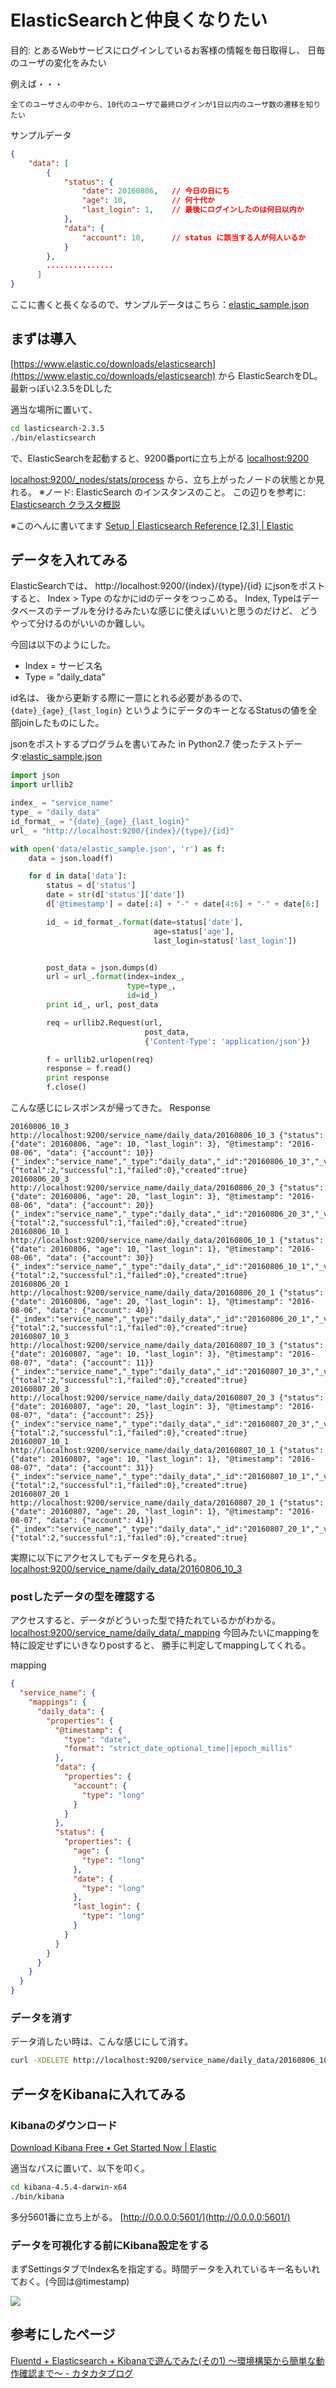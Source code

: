 # ElasticSearchと仲良くなりたい

目的:
とあるWebサービスにログインしているお客様の情報を毎日取得し、
日毎のユーザの変化をみたい

例えば・・・
```
全てのユーザさんの中から、10代のユーザで最終ログインが1日以内のユーザ数の遷移を知りたい
```

サンプルデータ
```json
{
    "data": [
        {
            "status": {
                "date": 20160806,   // 今日の日にち
                "age": 10,          // 何十代か
                "last_login": 1,    // 最後にログインしたのは何日以内か
            },
            "data": {
                "account": 10,      // status に該当する人が何人いるか
            }
        },
        ...............
      ]
}
```
ここに書くと長くなるので、サンプルデータはこちら：[elastic_sample.json](https://gist.github.com/cocodrips/18f24c8ffa28cce7beab1c767ba88286)

## まずは導入
[https://www.elastic.co/downloads/elasticsearch](https://www.elastic.co/downloads/elasticsearch)
から ElasticSearchをDL。
最新っぽい2.3.5をDLした

適当な場所に置いて、

```sh
cd lasticsearch-2.3.5
./bin/elasticsearch
```
で、ElasticSearchを起動すると、9200番portに立ち上がる
[localhost:9200](http://localhost:9200/)

[localhost:9200/_nodes/stats/process](http://localhost:9200/_nodes/stats/process)
から、立ち上がったノードの状態とか見れる。
※ノード: ElasticSearch のインスタンスのこと。 この辺りを参考に: [Elasticsearch クラスタ概説](https://gist.github.com/yano3/3f5abc9eba0c1ad6a0508056961b273c)


※このへんに書いてます
[Setup | Elasticsearch Reference [2.3] | Elastic](https://www.elastic.co/guide/en/elasticsearch/reference/current/setup.html)

## データを入れてみる

ElasticSearchでは、
http://localhost:9200/{index}/{type}/{id}
にjsonをポストすると、
Index > Type のなかにidのデータをつっこめる。
Index, Typeはデータベースのテーブルを分けるみたいな感じに使えばいいと思うのだけど、
どうやって分けるのがいいのか難しい。

今回は以下のようにした。
- Index = サービス名
- Type = "daily_data"

id名は、
後から更新する際に一意にとれる必要があるので、
`{date}_{age}_{last_login}`
というようにデータのキーとなるStatusの値を全部joinしたものにした。

jsonをポストするプログラムを書いてみた in Python2.7
使ったテストデータ:[elastic_sample.json](https://gist.github.com/cocodrips/18f24c8ffa28cce7beab1c767ba88286)
```py
import json
import urllib2

index_ = "service_name"
type_ = "daily_data"
id_format_ = "{date}_{age}_{last_login}"
url_ = "http://localhost:9200/{index}/{type}/{id}"

with open('data/elastic_sample.json', 'r') as f:
    data = json.load(f)

    for d in data['data']:
        status = d['status']
        date = str(d['status']['date'])
        d['@timestamp'] = date[:4] + "-" + date[4:6] + "-" + date[6:]

        id_ = id_format_.format(date=status['date'],
                                age=status['age'],
                                last_login=status['last_login'])


        post_data = json.dumps(d)
        url = url_.format(index=index_,
                          type=type_,
                          id=id_)
        print id_, url, post_data

        req = urllib2.Request(url,
                              post_data,
                              {'Content-Type': 'application/json'})

        f = urllib2.urlopen(req)
        response = f.read()
        print response
        f.close()
```


こんな感じにレスポンスが帰ってきた。
Response
```
20160806_10_3 http://localhost:9200/service_name/daily_data/20160806_10_3 {"status": {"date": 20160806, "age": 10, "last_login": 3}, "@timestamp": "2016-08-06", "data": {"account": 10}}
{"_index":"service_name","_type":"daily_data","_id":"20160806_10_3","_version":1,"_shards":{"total":2,"successful":1,"failed":0},"created":true}
20160806_20_3 http://localhost:9200/service_name/daily_data/20160806_20_3 {"status": {"date": 20160806, "age": 20, "last_login": 3}, "@timestamp": "2016-08-06", "data": {"account": 20}}
{"_index":"service_name","_type":"daily_data","_id":"20160806_20_3","_version":1,"_shards":{"total":2,"successful":1,"failed":0},"created":true}
20160806_10_1 http://localhost:9200/service_name/daily_data/20160806_10_1 {"status": {"date": 20160806, "age": 10, "last_login": 1}, "@timestamp": "2016-08-06", "data": {"account": 30}}
{"_index":"service_name","_type":"daily_data","_id":"20160806_10_1","_version":1,"_shards":{"total":2,"successful":1,"failed":0},"created":true}
20160806_20_1 http://localhost:9200/service_name/daily_data/20160806_20_1 {"status": {"date": 20160806, "age": 20, "last_login": 1}, "@timestamp": "2016-08-06", "data": {"account": 40}}
{"_index":"service_name","_type":"daily_data","_id":"20160806_20_1","_version":1,"_shards":{"total":2,"successful":1,"failed":0},"created":true}
20160807_10_3 http://localhost:9200/service_name/daily_data/20160807_10_3 {"status": {"date": 20160807, "age": 10, "last_login": 3}, "@timestamp": "2016-08-07", "data": {"account": 11}}
{"_index":"service_name","_type":"daily_data","_id":"20160807_10_3","_version":1,"_shards":{"total":2,"successful":1,"failed":0},"created":true}
20160807_20_3 http://localhost:9200/service_name/daily_data/20160807_20_3 {"status": {"date": 20160807, "age": 20, "last_login": 3}, "@timestamp": "2016-08-07", "data": {"account": 25}}
{"_index":"service_name","_type":"daily_data","_id":"20160807_20_3","_version":1,"_shards":{"total":2,"successful":1,"failed":0},"created":true}
20160807_10_1 http://localhost:9200/service_name/daily_data/20160807_10_1 {"status": {"date": 20160807, "age": 10, "last_login": 1}, "@timestamp": "2016-08-07", "data": {"account": 31}}
{"_index":"service_name","_type":"daily_data","_id":"20160807_10_1","_version":1,"_shards":{"total":2,"successful":1,"failed":0},"created":true}
20160807_20_1 http://localhost:9200/service_name/daily_data/20160807_20_1 {"status": {"date": 20160807, "age": 20, "last_login": 1}, "@timestamp": "2016-08-07", "data": {"account": 41}}
{"_index":"service_name","_type":"daily_data","_id":"20160807_20_1","_version":1,"_shards":{"total":2,"successful":1,"failed":0},"created":true}
```

実際に以下にアクセスしてもデータを見られる。
[localhost:9200/service_name/daily_data/20160806_10_3](http://localhost:9200/service_name/daily_data/20160806_10_3)

### postしたデータの型を確認する
アクセスすると、データがどういった型で持たれているかがわかる。
[localhost:9200/service_name/daily_data/_mapping](http://localhost:9200/service_name/daily_data/_mapping)
今回みたいにmappingを特に設定せずにいきなりpostすると、
勝手に判定してmappingしてくれる。

mapping
```json
{
  "service_name": {
    "mappings": {
      "daily_data": {
        "properties": {
          "@timestamp": {
            "type": "date",
            "format": "strict_date_optional_time||epoch_millis"
          },
          "data": {
            "properties": {
              "account": {
                "type": "long"
              }
            }
          },
          "status": {
            "properties": {
              "age": {
                "type": "long"
              },
              "date": {
                "type": "long"
              },
              "last_login": {
                "type": "long"
              }
            }
          }
        }
      }
    }
  }
}
```


### データを消す
データ消したい時は、こんな感じにして消す。
```sh
curl -XDELETE http://localhost:9200/service_name/daily_data/20160806_10_3
```

## データをKibanaに入れてみる

### Kibanaのダウンロード
[Download Kibana Free • Get Started Now | Elastic](https://www.elastic.co/downloads/kibana)

適当なパスに置いて、以下を叩く。
```sh
cd kibana-4.5.4-darwin-x64
./bin/kibana
```
多分5601番に立ち上がる。
[http://0.0.0.0:5601/](http://0.0.0.0:5601/)


### データを可視化する前にKibana設定をする
まずSettingsタブでIndex名を指定する。時間データを入れているキー名もいれておく。(今回は@timestamp)

<img src="https://raw.githubusercontent.com/cocodrips/elasticsearch-lesson/master/images/set-index.png">


## 参考にしたページ
[Fluentd + Elasticsearch + Kibanaで遊んでみた(その1) 〜環境構築から簡単な動作確認まで〜 - カタカタブログ](http://totech.hateblo.jp/entry/2016/01/06/214218)

